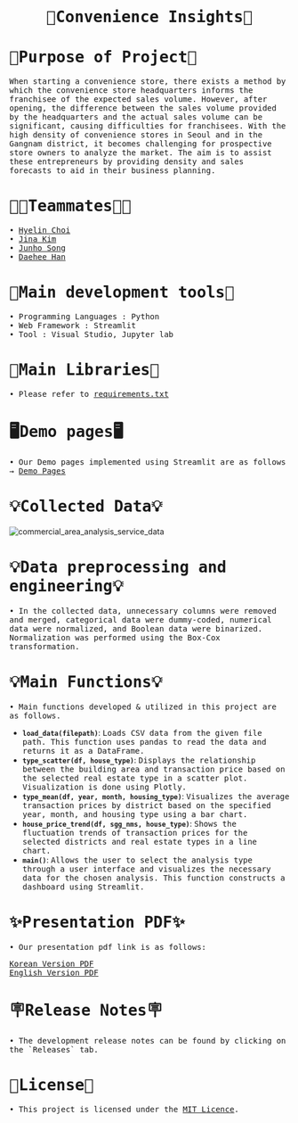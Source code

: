 <h1 align="center">
        <samp> 🏪Convenience Insights🏪
        </samp>
</h1>
<h1 align="left">
<samp>📌Purpose of Project📌</samp>
</h1>
 <p>
     <samp>When starting a convenience store, there exists a method by which the convenience store headquarters informs the franchisee of the expected sales volume. However, after opening, the difference between the sales volume provided by the headquarters and the actual sales volume can be significant, causing difficulties for franchisees. With the high density of convenience stores in Seoul and in the Gangnam district, it becomes challenging for prospective store owners to analyze the market. The aim is to assist these entrepreneurs by providing density and sales forecasts to aid in their business planning.
     </samp>
     </p>

<h1 align="left">
  <samp>🧑🏻Teammates👩🏻</samp>
</h1>
<p>
<samp>
• <a target="_blank" href="https://github.com/hyelin606">Hyelin Choi</a>
<br>
• <a target="_blank" href="https://github.com/JinaaK">Jina Kim</a>
<br>
• <a target="_blank" href="https://github.com/Kongalmengi">Junho Song</a>
<br>
• <a target="_blank" href="https://github.com/roklp">Daehee Han</a>
</samp>
</p>

<h1 align="left">
  <samp>🔗Main development tools🔗</samp>
</h1>
<samp>
  • Programming Languages : Python
  <br>
  • Web Framework : Streamlit
  <br>
  • Tool : Visual Studio, Jupyter lab
</samp>

<h1 align="left">
  <samp>📖Main Libraries📖</samp>
</h1>
<samp>
  • Please refer to <a target="_blank" href="requirements.txt">requirements.txt</a>
</samp>

<h1 align="left">
  <samp>🖥️Demo pages🖥️</samp>
</h1>
<samp>
• Our Demo pages implemented using Streamlit are as follows → <a target="_blank" href="https://convenienceinsights.streamlit.app/">Demo Pages</a>
</samp>

<h1 align="left">
  <samp>💡Collected Data💡</samp>
</h1>

![commercial_area_analysis_service_data](https://github.com/ms2063/convenience_insights/assets/157222473/29095fd0-cc0d-4ba9-8173-5912ebc89a54)

<h1 align="left">
  <samp>💡Data preprocessing and engineering💡</samp>
</h1>
<samp>• In the collected data, unnecessary columns were removed and merged, categorical data were dummy-coded, numerical data were normalized, and Boolean data were binarized. Normalization was performed using the Box-Cox transformation.</samp>

<h1 align="left">
  <samp>💡Main Functions💡</samp>
</h1>
<samp>• Main functions developed & utilized in this project are as follows.</samp>

- **`load_data(filepath)`**: <samp>Loads CSV data from the given file path. This function uses pandas to read the data and returns it as a DataFrame.</samp>
- **`type_scatter(df, house_type)`**: <samp>Displays the relationship between the building area and transaction price based on the selected real estate type in a scatter plot. Visualization is done using Plotly.</samp>
- **`type_mean(df, year, month, housing_type)`**: <samp>Visualizes the average transaction prices by district based on the specified year, month, and housing type using a bar chart.</samp>
- **`house_price_trend(df, sgg_nms, house_type)`**: <samp>Shows the fluctuation trends of transaction prices for the selected districts and real estate types in a line chart.</samp>
- **`main()`**: <samp>Allows the user to select the analysis type through a user interface and visualizes the necessary data for the chosen analysis. This function constructs a dashboard using Streamlit.</samp>

<h1 align="left">
  <samp>✨Presentation PDF✨</samp>
</h1>
<p>
<samp>• Our presentation pdf link is as follows:</samp>
</p>
<p>
<samp>
<a target="_blank" href="서울_부동산_시장_인사이트_대시보드.pdf">Korean Version PDF</a>
<br>
<a target="_blank" href="Seoul_RealEstate_Insights.pdf">English Version PDF</a>
</samp>
</p>

<h1 align="left">
  <samp>🪧Release Notes🪧</samp>
</h1>
<samp>• The development release notes can be found by clicking on the `Releases` tab.</samp>

<h1 align="left">
<samp>📜License📜</samp>
</h1>

<samp>• This project is licensed under the [MIT Licence](LICENSE).</samp>
